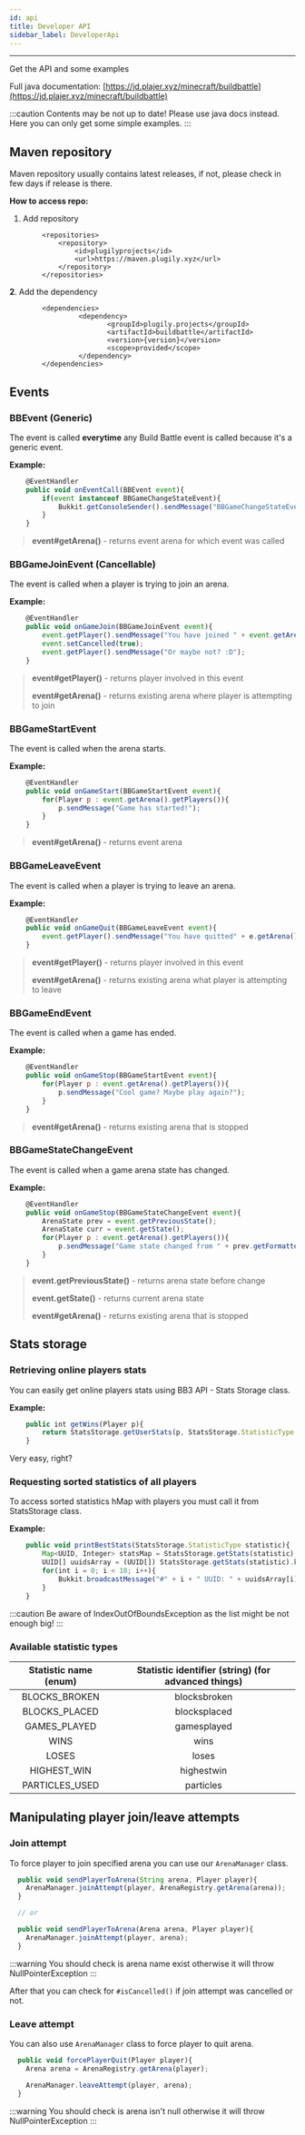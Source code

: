```yaml
---
id: api
title: Developer API
sidebar_label: DeveloperApi
---
```

---
Get the API and some examples

Full java documentation: [https://jd.plajer.xyz/minecraft/buildbattle](https://jd.plajer.xyz/minecraft/buildbattle)

:::caution
 Contents may be not up to date! Please use java docs instead. Here you can only get some simple examples.
:::

## Maven repository <a id="maven"></a>

Maven repository usually contains latest releases, if not, please check in few days if release is there.

**How to access repo:**

1. Add repository

```markup
        <repositories>
            <repository>
                <id>plugilyprojects</id>
                <url>https://maven.plugily.xyz</url>
            </repository>
        </repositories>
```

  **2**. Add the dependency

```markup
        <dependencies>
                 <dependency>
                        <groupId>plugily.projects</groupId>
                        <artifactId>buildbattle</artifactId>
                        <version>{version}</version>
                        <scope>provided</scope>
                 </dependency>
        </dependencies>
```

## Events

### **BBEvent** \(**Generic**\)

The event is called **everytime** any Build Battle event is called because it's a generic event.

**Example:**

```js
    @EventHandler
    public void onEventCall(BBEvent event){
        if(event instanceof BBGameChangeStateEvent){
            Bukkit.getConsoleSender().sendMessage("BBGameChangeStateEvent was called!");
        }
    }
```

> **event\#getArena\(\)** - returns event arena for which event was called

### **BBGameJoinEvent** \(**Cancellable**\)

The event is called when a player is trying to join an arena.

**Example:**

```js
    @EventHandler
    public void onGameJoin(BBGameJoinEvent event){
        event.getPlayer().sendMessage("You have joined " + event.getArena().getID());
        event.setCancelled(true);
        event.getPlayer().sendMessage("Or maybe not? :D");
    }
```

> **event\#getPlayer\(\)** - returns player involved in this event
>
> **event\#getArena\(\)** - returns existing arena where player is attempting to join

### **BBGameStartEvent**

The event is called when the arena starts.

**Example:**

```js
    @EventHandler
    public void onGameStart(BBGameStartEvent event){
        for(Player p : event.getArena().getPlayers()){
            p.sendMessage("Game has started!");
        }
    }
```

> **event\#getArena\(\)** - returns event arena

### **BBGameLeaveEvent**

The event is called when a player is trying to leave an arena.

**Example:**

```js
    @EventHandler
    public void onGameQuit(BBGameLeaveEvent event){
        event.getPlayer().sendMessage("You have quitted" + e.getArena().getID());
    }
```

> **event\#getPlayer\(\)** - returns player involved in this event
>
> **event\#getArena\(\)** - returns existing arena what player is attempting to leave

### **BBGameEndEvent**

The event is called when a game has ended.

**Example:**

```js
    @EventHandler
    public void onGameStop(BBGameStartEvent event){
        for(Player p : event.getArena().getPlayers()){
            p.sendMessage("Cool game? Maybe play again?");
        }
    }
```

> **event\#getArena\(\)** - returns existing arena that is stopped

### **BBGameStateChangeEvent**

The event is called when a game arena state has changed.

**Example:**

```js
    @EventHandler
    public void onGameStop(BBGameStateChangeEvent event){
        ArenaState prev = event.getPreviousState();
        ArenaState curr = event.getState();
        for(Player p : event.getArena().getPlayers()){
            p.sendMessage("Game state changed from " + prev.getFormattedName() + " to " + curr.getFormattedName());
        }
    }
```

> **event.getPreviousState\(\)** - returns arena state before change
>
> **event.getState\(\)** - returns current arena state
>
> **event\#getArena\(\)** - returns existing arena that is stopped

## Stats storage <a id="stats-storage"></a>

### **Retrieving online players stats**

You can easily get online players stats using BB3 API - Stats Storage class.

**Example:**

```js
    public int getWins(Player p){
        return StatsStorage.getUserStats(p, StatsStorage.StatisticType.WINS);
    }
```

Very easy, right?

### **Requesting sorted statistics of all players**

To access sorted statistics hMap with players you must call it from StatsStorage class.

**Example:**

```js
    public void printBestStats(StatsStorage.StatisticType statistic){
        Map<UUID, Integer> statsMap = StatsStorage.getStats(statistic);
        UUID[] uuidsArray = (UUID[]) StatsStorage.getStats(statistic).keySet().toArray();
        for(int i = 0; i < 10; i++){
            Bukkit.broadcastMessage("#" + i + " UUID: " + uuidsArray[i] + ", stats: " + statsMap.get(uuidsArray[i]));
        }
    }
```

:::caution
Be aware of IndexOutOfBoundsException as the list might be not enough big!
:::

### **Available statistic types**

| Statistic name \(enum\) | Statistic identifier \(string\) \(for advanced things\) |
| :---: | :---: |
| BLOCKS\_BROKEN | blocksbroken |
| BLOCKS\_PLACED | blocksplaced |
| GAMES\_PLAYED | gamesplayed |
| WINS | wins |
| LOSES | loses |
| HIGHEST\_WIN | highestwin |
| PARTICLES\_USED | particles |

## Manipulating player join/leave attempts <a id="manipulating-player-join-leave-attempts"></a>

### Join attempt <a id="join-attempt"></a>

To force player to join specified arena you can use our `ArenaManager` class.

```js
  public void sendPlayerToArena(String arena, Player player){
    ArenaManager.joinAttempt(player, ArenaRegistry.getArena(arena));
  }

  // or

  public void sendPlayerToArena(Arena arena, Player player){
    ArenaManager.joinAttempt(player, arena);
  }
```

:::warning
You should check is arena name exist otherwise it will throw NullPointerException
:::

 After that you can check for `#isCancelled()` if join attempt was cancelled or not.

### Leave attempt <a id="leave-attempt"></a>

You can also use `ArenaManager` class to force player to quit arena.

```js
  public void forcePlayerQuit(Player player){
    Arena arena = ArenaRegistry.getArena(player);

    ArenaManager.leaveAttempt(player, arena);
  }
```

:::warning
 You should check is arena isn't null otherwise it will throw NullPointerException
:::

